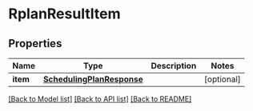 # RplanResultItem

## Properties
Name | Type | Description | Notes
------------ | ------------- | ------------- | -------------
**item** | [**SchedulingPlanResponse**](SchedulingPlanResponse.md) |  | [optional] 

[[Back to Model list]](../README.md#documentation-for-models) [[Back to API list]](../README.md#documentation-for-api-endpoints) [[Back to README]](../README.md)

